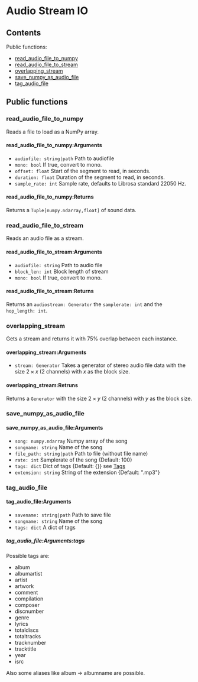 # Audio Stream IO

## Contents

Public functions:

- [read\_audio\_file\_to\_numpy](#read_audio_file_to_numpy)
- [read\_audio\_file\_to\_stream](#read_audio_file_to_stream)
- [overlapping\_stream](#overlapping_stream)
- [save\_numpy\_as\_audio\_file](#save_numpy_as_audio_file)
- [tag\_audio\_file](#tag_audio_file)

## Public functions

### read_audio_file_to_numpy

Reads a file to load as a NumPy array.

#### read_audio_file_to_numpy:Arguments

- `` audiofile: string|path `` Path to audiofile
- `` mono: bool `` If true, convert to mono.
- `` offset: float `` Start of the segment to read, in seconds.
- `` duration: float `` Duration of the segment to read, in seconds.
- `` sample_rate: int `` Sample rate, defaults to Librosa standard 22050 Hz.

#### read_audio_file_to_numpy:Returns

Returns a ``Tuple[numpy.ndarray,float]`` of sound data.

### read_audio_file_to_stream

Reads an audio file as a stream.

#### read_audio_file_to_stream:Arguments

- `` audiofile: string `` Path to audio file
- `` block_len: int `` Block length of stream
- `` mono: bool `` If true, convert to mono.

#### read_audio_file_to_stream:Returns

Returns an `` audiostream: Generator `` the `` samplerate: int `` and the `` hop_length: int ``.

### overlapping_stream

Gets a stream and returns it with 75% overlap between each instance.

#### overlapping_stream:Arguments

- `` stream: Generator `` Takes a generator of stereo audio file data with the size $2\times x$ (2 channels) with $x$ as the block size.

#### overlapping_stream:Retruns

Returns a `` Generator `` with the size $2\times y$ (2 channels) with $y$ as the block size.

### save_numpy_as_audio_file

#### save_numpy_as_audio_file:Arguments

- `` song: numpy.ndarray `` Numpy array of the song
- `` songname: string `` Name of the song
- `` file_path: string|path `` Path to file (without file name)
- `` rate: int `` Samplerate of the song {Default: 100}
- `` tags: dict `` Dict of tags {Default: {}} see [Tags](#tag_audio_file)
- `` extension: string `` String of the extension {Default: ".mp3"}

### tag_audio_file

#### tag_audio_file:Arguments

- `` savename: string|path `` Path to save file
- `` songname: string `` Name of the song
- `` tags: dict `` A dict of tags

##### tag_audio_file:Arguments:tags

Possible tags are:

- album
- albumartist
- artist
- artwork
- comment
- compilation
- composer
- discnumber
- genre
- lyrics
- totaldiscs
- totaltracks
- tracknumber
- tracktitle
- year
- isrc

Also some aliases like album -> albumname are possible.
